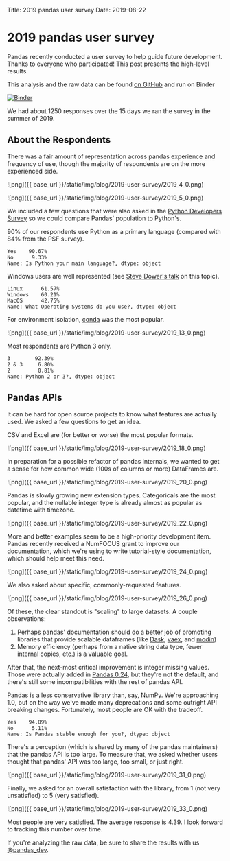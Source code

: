 Title: 2019 pandas user survey
Date: 2019-08-22

<style type="text/css">
table td {
    background: none;
}

table tr.even td {
    background: none;
}

table {
	text-shadow: none;
}

</style>

# 2019 pandas user survey

Pandas recently conducted a user survey to help guide future development.
Thanks to everyone who participated! This post presents the high-level results.

This analysis and the raw data can be found [on GitHub](https://github.com/pandas-dev/pandas-user-surveys) and run on Binder

[![Binder](https://mybinder.org/badge_logo.svg)](https://mybinder.org/v2/gh/pandas-dev/pandas-user-surveys/master?filepath=2019.ipynb)


We had about 1250 responses over the 15 days we ran the survey in the summer of 2019.

## About the Respondents

There was a fair amount of representation across pandas experience and frequency of use, though the majority of respondents are on the more experienced side.



![png]({{ base_url }}/static/img/blog/2019-user-survey/2019_4_0.png)




![png]({{ base_url }}/static/img/blog/2019-user-survey/2019_5_0.png)


We included a few questions that were also asked in the [Python Developers Survey](https://www.jetbrains.com/research/python-developers-survey-2018/) so we could compare Pandas' population to Python's.

90% of our respondents use Python as a primary language (compared with 84% from the PSF survey).





    Yes    90.67%
    No      9.33%
    Name: Is Python your main language?, dtype: object



Windows users are well represented (see [Steve Dower's talk](https://www.youtube.com/watch?v=uoI57uMdDD4) on this topic).





    Linux      61.57%
    Windows    60.21%
    MacOS      42.75%
    Name: What Operating Systems do you use?, dtype: object



For environment isolation, [conda](https://conda.io/en/latest/) was the most popular.




![png]({{ base_url }}/static/img/blog/2019-user-survey/2019_13_0.png)


Most respondents are Python 3 only.





    3        92.39%
    2 & 3     6.80%
    2         0.81%
    Name: Python 2 or 3?, dtype: object



## Pandas APIs

It can be hard for open source projects to know what features are actually used. We asked a few questions to get an idea.

CSV and Excel are (for better or worse) the most popular formats.



![png]({{ base_url }}/static/img/blog/2019-user-survey/2019_18_0.png)


In preparation for a possible refactor of pandas internals, we wanted to get a sense for
how common wide (100s of columns or more) DataFrames are.



![png]({{ base_url }}/static/img/blog/2019-user-survey/2019_20_0.png)


Pandas is slowly growing new extension types. Categoricals are the most popular,
and the nullable integer type is already almost as popular as datetime with timezone.



![png]({{ base_url }}/static/img/blog/2019-user-survey/2019_22_0.png)


More and better examples seem to be a high-priority development item.
Pandas recently received a NumFOCUS grant to improve our documentation,
which we're using to write tutorial-style documentation, which should help
meet this need.



![png]({{ base_url }}/static/img/blog/2019-user-survey/2019_24_0.png)


We also asked about specific, commonly-requested features.



![png]({{ base_url }}/static/img/blog/2019-user-survey/2019_26_0.png)


Of these, the clear standout is "scaling" to large datasets. A couple observations:

1. Perhaps pandas' documentation should do a better job of promoting libraries that provide scalable dataframes (like [Dask](https://dask.org), [vaex](https://dask.org), and [modin](https://modin.readthedocs.io/en/latest/))
2. Memory efficiency (perhaps from a native string data type, fewer internal copies, etc.) is a valuable goal.

After that, the next-most critical improvement is integer missing values. Those were actually added in [Pandas 0.24](https://pandas.pydata.org/pandas-docs/stable/whatsnew/v0.24.0.html#optional-integer-na-support), but they're not the default, and there's still some incompatibilities with the rest of pandas API.

Pandas is a less conservative library than, say, NumPy. We're approaching 1.0, but on the way we've made many deprecations and some outright API breaking changes. Fortunately, most people are OK with the tradeoff.





    Yes    94.89%
    No      5.11%
    Name: Is Pandas stable enough for you?, dtype: object



There's a perception (which is shared by many of the pandas maintainers) that the pandas API is too large. To measure that, we asked whether users thought that pandas' API was too large, too small, or just right.



![png]({{ base_url }}/static/img/blog/2019-user-survey/2019_31_0.png)


Finally, we asked for an overall satisfaction with the library, from 1 (not very unsatisfied) to 5 (very satisfied).



![png]({{ base_url }}/static/img/blog/2019-user-survey/2019_33_0.png)


Most people are very satisfied. The average response is 4.39. I look forward to tracking this number over time.

If you're analyzing the raw data, be sure to share the results with us [@pandas_dev](https://twitter.com/pandas_dev).
